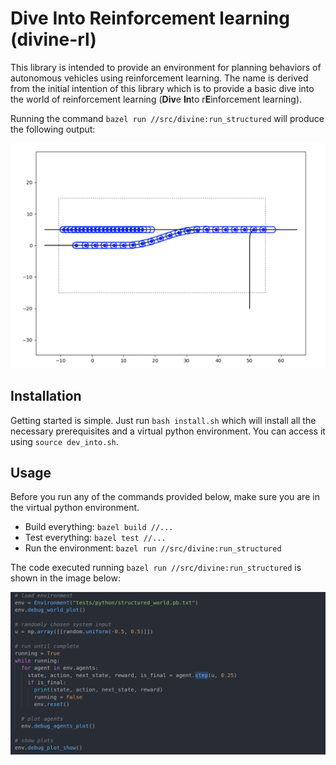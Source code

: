 # Dive Into Reinforcement learning (divine-rl)
This library is intended to provide an environment for planning behaviors of autonomous vehicles using reinforcement learning. The name is derived from the initial intention of this library which is to provide a basic dive into the world of reinforcement learning (**Div**e **In**to r**E**inforcement learning).

Running the command `bazel run //src/divine:run_structured` will produce the following output:

![Simple World](docs/images/structured.png "Vehicle in simple world")

## Installation
Getting started is simple. Just run `bash install.sh` which will install all the necessary prerequisites and a virtual python environment. You can access it using `source dev_into.sh`.

## Usage
Before you run any of the commands provided below, make sure you are in the virtual python environment.

* Build everything: `bazel build //...`
* Test everything: `bazel test //...`
* Run the environment: `bazel run //src/divine:run_structured`

The code executed running `bazel run //src/divine:run_structured` is shown in the image below:

![Code Example](docs/images/code.png "Code example how to use the library")